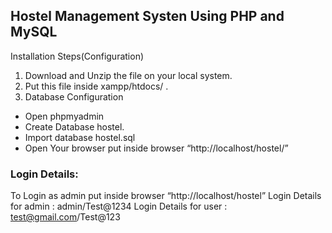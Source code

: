 ## Hostel Management Systen Using PHP and MySQL

Installation Steps(Configuration)
1. Download and Unzip the file on your local system.
2. Put this file inside xampp/htdocs/ .
3. Database Configuration

- Open phpmyadmin
- Create Database hostel.
- Import database hostel.sql
- Open Your browser put inside browser “http://localhost/hostel/”

### Login Details:

To Login as admin put inside browser “http://localhost/hostel”
Login Details for admin : admin/Test@1234
Login Details for user : test@gmail.com/Test@123
